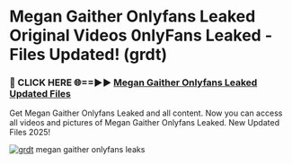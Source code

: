 # Megan Gaither Onlyfans Leaked Original Videos 0nlyFans Leaked - Files Updated! (grdt)

<h3>🔴 CLICK HERE 🌐==►► <a href="https://tinyurl.com/2wckxsce" rel="nofollow">Megan Gaither Onlyfans Leaked Updated Files</a></h3>

Get Megan Gaither Onlyfans Leaked and all content. Now you can access all videos and pictures of Megan Gaither Onlyfans Leaked. New Updated Files 2025!

[![grdt](https://i.imgur.com/AFduVYN.gif)](https://tinyurl.com/2wckxsce)
megan gaither onlyfans leaks
